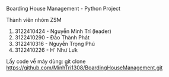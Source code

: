 Boarding House Management - Python Project

Thành viên nhóm ZSM
1. 3122410424 - Nguyễn Minh Trí (leader)
2. 3122410290 - Đào Thành Phát
3. 3122410316 - Nguyễn Trọng Phú
4. 3122410226 - H' Như Lưk

Lấy code về máy dùng:
git clone https://github.com/MinhTri1308/BoardingHouseManagement.git
